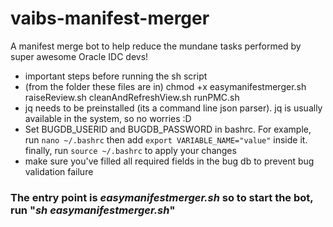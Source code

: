# vaibs-manifest-merger
A manifest merge bot to help reduce the mundane tasks performed by super awesome Oracle IDC devs!

- important steps before running the sh script
- (from the folder these files are in) chmod +x easymanifestmerger.sh raiseReview.sh cleanAndRefreshView.sh runPMC.sh
- jq needs to be preinstalled (its a command line json parser). jq is usually available in the system, so no worries :D
- Set BUGDB_USERID and BUGDB_PASSWORD in bashrc. For example, run ```nano ~/.bashrc``` then add ```export VARIABLE_NAME="value"``` inside it. finally, run ```source ~/.bashrc``` to apply your changes
- make sure you've filled all required fields in the bug db to prevent bug validation failure

### The entry point is _easymanifestmerger.sh_ so to start the bot, run "_sh easymanifestmerger.sh_"
